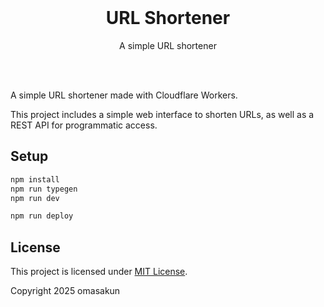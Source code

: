 <br>
<div align="center">
  <h1>URL Shortener</h1>
  <p>A simple URL shortener</p>
</div>
<br>
<br>

A simple URL shortener made with Cloudflare Workers.

This project includes a simple web interface to shorten URLs, as well as a REST API for programmatic access.

## Setup

```bash
npm install
npm run typegen
npm run dev

npm run deploy
```


## License

This project is licensed under [MIT License](LICENSE).

Copyright 2025 omasakun
